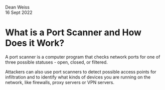 Dean Weiss <br>
16 Sept 2022

# What is a Port Scanner and How Does it Work?
<p> A port scanner is a computer program that checks network ports for one of three possible statuses - open, closed, or filtered. </P
<p> Attackers can also use port scanners to detect possible access points for infiltration and to identify what kinds of devices you are running on the network, like firewalls, proxy servers or VPN servers. </P>
